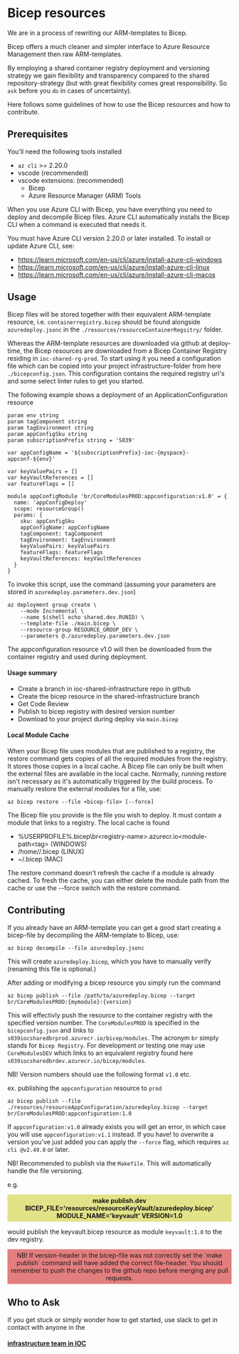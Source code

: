 # Bicep resources
We are in a process of rewriting our ARM-templates to Bicep.

Bicep offers a much cleaner and simpler interface to Azure Resource Management then raw ARM-templates.

By employing a shared container registry deployment and versioning strategy we gain flexibility and transparency compared to the shared repository-strategy (but with great flexibility comes great responsibility. So `ask` before you `do` in cases of uncertainty).

Here follows some guidelines of how to use the Bicep resources and how to contribute.

## Prerequisites
You'll need the following tools installed

* `az cli` >= 2.20.0
* vscode  (recommended)
* vscode extensions: (recommended)
    * Bicep
    * Azure Resource Manager (ARM) Tools

When you use Azure CLI with Bicep, you have everything you need to deploy and decompile Bicep files. Azure CLI automatically installs the Bicep CLI when a command is executed that needs it.

You must have Azure CLI version 2.20.0 or later installed. To install or update Azure CLI, see:

* https://learn.microsoft.com/en-us/cli/azure/install-azure-cli-windows
* https://learn.microsoft.com/en-us/cli/azure/install-azure-cli-linux
* https://learn.microsoft.com/en-us/cli/azure/install-azure-cli-macos

## Usage
Bicep files will  be stored together with their equivalent ARM-template resource, i.e. `containerregistry.bicep` should be found alongside `azuredeploy.jsonc` in the `./resources/resourceContainerRegsitry/` folder.

Whereas the ARM-template resources are downloaded via github at deploy-time, the Bicep resources are downloaded from a Bicep Container Registry residing in `ioc-shared-rg-prod`.
To start using it you need a configuration file which can be copied into your project infrastructure-folder from here `./bicepconfig.json`.
This configuration contains the required registry uri's and some select linter rules to get you started.

The following example shows a deployment of an ApplicationConfiguration resource
``` main.bicep
param env string
param tagComponent string
param tagEnvironment string
param appConfigSku string
param subscriptionPrefix string = 'S039'

var appConfigName = '${subscriptionPrefix}-ioc-{myspace}-appconf-${env}'

var keyValuePairs = []
var keyVaultReferences = []
var featureFlags = []

module appConfigModule 'br/CoreModulesPROD:appconfiguration:v1.0' = {
  name: 'appConfigDeploy'
  scope: resourceGroup()
  params: {
    sku: appConfigSku
    appConfigName: appConfigName
    tagComponent: tagComponent
    tagEnvironment: tagEnvironment
    keyValuePairs: keyValuePairs
    featureFlags: featureFlags
    keyVaultReferences: keyVaultReferences
  }
}
```

To invoke this script, use the command (assuming your parameters are stored in `azuredeploy.parameters.dev.json`)
```
az deployment group create \
    --mode Incremental \
    --name $(shell echo shared.dev.RUNID) \
    --template-file ./main.bicep \
    --resource-group RESOURCE_GROUP_DEV \
    --parameters @./azuredeploy.parameters.dev.json
```
The appconfiguration resource v1.0 will then be downloaded from the container registry and used during deployment.

#### Usage summary
* Create a branch in ioc-shared-infrastructure repo in github
* Create the bicep resource in the shared-infrastructure branch
* Get Code Review
* Publish to bicep registry with desired version number
* Download to your project during deploy via `main.bicep`

#### Local Module Cache
When your Bicep file uses modules that are published to a registry, the restore command gets copies of all the required modules from the registry. It stores those copies in a local cache. A Bicep file can only be built when the external files are available in the local cache. Normally, running restore isn't necessary as it's automatically triggered by the build process.
To manually restore the external modules for a file, use:

`az bicep restore --file <bicep-file> [--force]`

The Bicep file you provide is the file you wish to deploy. It must contain a module that links to a registry.
The local cache is found

* %USERPROFILE%\.bicep\br\<registry-name>.azurecr.io\<module-path\<tag> (WINDOWS)
* /home/<username>/.bicep (LINUX)
* ~/.bicep (MAC)

The restore command doesn't refresh the cache if a module is already cached. To fresh the cache, you can either delete the module path from the cache or use the --force switch with the restore command.

## Contributing
If you already have an ARM-template you can get a good start creating a bicep-file by decompiling the ARM-template to Bicep, use:

`az bicep decompile --file azuredeploy.jsonc`

This will create `azuredeploy.bicep`, which you have to manually verify (renaming this file is optional.)

After adding or modifying a bicep resource you simply run the command

`az bicep publish --file /path/to/azuredeploy.bicep --target br/CoreModulesPROD:{mymodule}:{version}`

This will effectivly push the resource to the container registry with the specified version number. The `CoreModulesPROD` is specified in the `bicepconfig.json` and links to `s039iocsharedbrprod.azurecr.io/bicep/modules`. The acronym `br` simply stands for `Bicep Registry`. For development or testing one may use `CoreModulesDEV` which links to an equivalent registry found here `s039iocsharedbrdev.azurecr.io/bicep/modules`.

NB! Version numbers should use the following format `v1.0` etc.

ex. publishing the `appconfiguration` resource to `prod`

`az bicep publish --file ./resources/resourceAppConfiguration/azuredeploy.bicep --target br/CoreModulesPROD:appconfiguration:1.0`

If `appconfiguration:v1.0` already exists you will get an error, in which case you will use `appconfiguration:v1.1` instead.
If you have! to overwrite a version you've just added you can apply the `--force` flag, which requires `az cli @v2.49.0` or later.

NB! Recommended to publish via the `Makefile`. This will automatically handle the file versioning.

e.g.

<div style="background-color:rgba(200, 200, 20, 0.5); text-align:center; vertical-align:middle;padding: 5px 0;">
<b>make publish.dev BICEP_FILE='resources/resourceKeyVault/azuredeploy.bicep' MODULE_NAME='keyvault' VERSION=1.0</b>
</div>

would publish the keyvault.bicep resource as module `keyvault:1.0` to the dev registry.

<div style="background-color:rgba(200, 00, 0, 0.5); text-align:center; vertical-align:middle;padding: 5px 0;">
NB! If version-header in the bicep-file was not correctly set the `make publish` command will have added the correct file-header. You should remember to push the changes to the github repo before merging any pull requests.
</div>

## Who to Ask
If you get stuck or simply wonder how to get started, use slack to get in contact with anyone in the

#### [infrastructure team in IOC](./CODEOWNERS)
